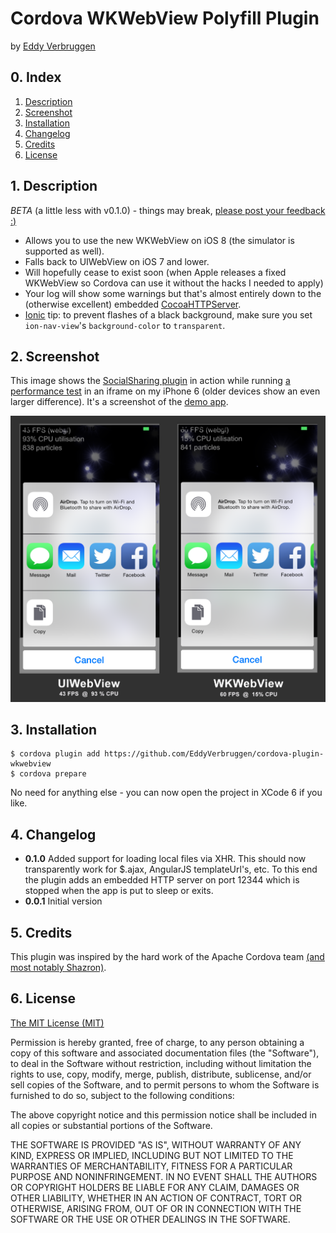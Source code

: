 # Cordova WKWebView Polyfill Plugin
by [Eddy Verbruggen](http://twitter.com/eddyverbruggen)

## 0. Index

1. [Description](#1-description)
2. [Screenshot](#2-screenshot)
3. [Installation](#3-installation)
4. [Changelog](#4-changelog)
5. [Credits](#5-credits)
6. [License](#6-license)

## 1. Description

_BETA_ (a little less with v0.1.0) - things may break, [please post your feedback :)](https://github.com/EddyVerbruggen/cordova-plugin-wkwebview/issues)

* Allows you to use the new WKWebView on iOS 8 (the simulator is supported as well).
* Falls back to UIWebView on iOS 7 and lower.
* Will hopefully cease to exist soon (when Apple releases a fixed WKWebView so Cordova can use it without the hacks I needed to apply)
* Your log will show some warnings but that's almost entirely down to the (otherwise excellent) embedded [CocoaHTTPServer](https://github.com/robbiehanson/CocoaHTTPServer).
* [Ionic](http://ionicframework.com/) tip: to prevent flashes of a black background, make sure you set `ion-nav-view`'s `background-color` to `transparent`.

## 2. Screenshot
This image shows the [SocialSharing plugin](https://github.com/EddyVerbruggen/SocialSharing-PhoneGap-Plugin) in action while running [a performance test](https://www.scirra.com/demos/c2/particles/) in an iframe on my iPhone 6 (older devices show an even larger difference).
It's a screenshot of the [demo app](demo/index.html).

<img src="screenshots/UIWebView-vs-WKWebView.png" width="700"/>

## 3. Installation

```
$ cordova plugin add https://github.com/EddyVerbruggen/cordova-plugin-wkwebview
$ cordova prepare
```

No need for anything else - you can now open the project in XCode 6 if you like.

## 4. Changelog
* __0.1.0__  Added support for loading local files via XHR. This should now transparently work for $.ajax, AngularJS templateUrl's, etc. To this end the plugin adds an embedded HTTP server on port 12344 which is stopped when the app is put to sleep or exits.
* __0.0.1__  Initial version

## 5. Credits
This plugin was inspired by the hard work of the Apache Cordova team [(and most notably Shazron)](https://github.com/shazron/WKWebViewFIleUrlTest).

## 6. License

[The MIT License (MIT)](http://www.opensource.org/licenses/mit-license.html)

Permission is hereby granted, free of charge, to any person obtaining a copy
of this software and associated documentation files (the "Software"), to deal
in the Software without restriction, including without limitation the rights
to use, copy, modify, merge, publish, distribute, sublicense, and/or sell
copies of the Software, and to permit persons to whom the Software is
furnished to do so, subject to the following conditions:

The above copyright notice and this permission notice shall be included in
all copies or substantial portions of the Software.

THE SOFTWARE IS PROVIDED "AS IS", WITHOUT WARRANTY OF ANY KIND, EXPRESS OR
IMPLIED, INCLUDING BUT NOT LIMITED TO THE WARRANTIES OF MERCHANTABILITY,
FITNESS FOR A PARTICULAR PURPOSE AND NONINFRINGEMENT. IN NO EVENT SHALL THE
AUTHORS OR COPYRIGHT HOLDERS BE LIABLE FOR ANY CLAIM, DAMAGES OR OTHER
LIABILITY, WHETHER IN AN ACTION OF CONTRACT, TORT OR OTHERWISE, ARISING FROM,
OUT OF OR IN CONNECTION WITH THE SOFTWARE OR THE USE OR OTHER DEALINGS IN
THE SOFTWARE.
